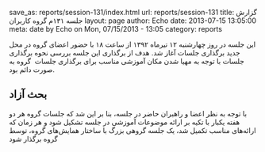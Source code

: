 save_as: reports/session-131/index.html
url: reports/session-131
title: گزارش جلسه ۱۳۱م گروه کاربران
layout: page
author: Echo
date: 2013-07-15 13:05:00
meta: date by Echo on Mon, 07/15/2013 - 13:05
category: reports

این جلسه در روز چهارشنبه ۱۲ تیرماه ۱۳۹۲ از ساعت ۱۸ با حضور اعضای گروه در محل
جدید برگذاری جلسات آغاز شد. هدف از برگذاری این جلسه بررسی نحوه برگذاری جلسات
با توجه به مهیا شدن مکان آموزشی مناسب برای برگذاری جلسات  گروه به صورت دائم
بود.


<!--more-->


## بحث آزاد
با توجه به نظر اعضا و راهبران حاضر در جلسه، بنا بر این شد که جلسات گروه هر دو
هفته یکبار با تکیه بر ارائه موضوعات آموزشی در جلسه تشکیل شود و هر زمان که
ارائه‌های مناسب تکمیل شد، یک جلسه گروهی بزرگ با ساختار همایش‌های گروه، توسط
گروه برگذار شود
